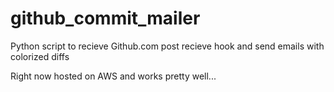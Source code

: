 github_commit_mailer
====================

Python script to recieve Github.com post recieve hook and send emails with colorized diffs 

Right now hosted on AWS and works pretty well...
